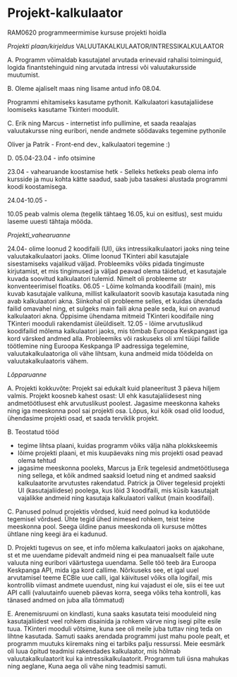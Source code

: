 # Projekt-kalkulaator
RAM0620 programmeermimise kursuse projekti hoidla

_Projekti plaan/kirjeldus_
VALUUTAKALKULAATOR/INTRESSIKALKULAATOR

A. Programm võimaldab kasutajatel arvutada erinevaid rahalisi toiminguid, logida finantstehinguid ning arvutada intressi või valuutakursside muutumist.

B. Oleme ajaliselt maas ning lisame antud info 08.04. 

Programmi ehitamiseks kasutame pythonit. Kalkulaatori kasutajaliidese loomiseks kasutame Tkinteri moodulit. 

C. Erik ning Marcus - internetist info pullimine, et saada reaalajas valuutakursse ning euribori, nende andmete söödavaks tegemine pythonile

Oliver ja Patrik - Front-end dev., kalkulaatori tegemine :)

D. 05.04-23.04 - info otsimine

23.04 - vahearuande koostamise hetk - Selleks hetkeks peab olema info kursside ja muu kohta kätte saadud, saab juba tasakesi alustada programmi koodi koostamisega.

24.04-10.05 - 

10.05 peab valmis olema (tegelik tähtaeg 16.05, kui on esitlus), sest muidu laseme uuesti tähtaja mööda.


_Projekti_vahearuanne_

 24.04-  olime loonud 2 koodifaili (UI), üks intressikalkulaatori jaoks ning teine valuutakalkulaatori jaoks. Olime loonud TKinteri abil kasutajale sisestamiseks vajalikud väljad. Probleemiks võiks pidada tingimuste kirjutamist, et mis tingimused ja väljad peavad olema täidetud, et kasutajale kuvada soovitud kalkulaatori tulemid. Nimelt oli probleeme str konventeerimisel floatiks. 
 06.05 - Lõime kolmanda koodifaili (main), mis kuvab kasutajale valikuna, millist kalkulaatorit soovib kasutaja kasutada ning avab kalkulaatori akna. Siinkohal oli probleeme selles, et kuidas ühendada failid omavahel ning, et sulgeks main faili akna peale seda, kui on avanud kalkulaatori akna. Õppisime ühendama mitmeid TKinteri koodifaile ning TKinteri mooduli rakendamist üleüldiselt.
 12.05 - lõime arvutuslikud koodifailid mõlema kalkulaatori jaoks, mis tõmbab Euroopa Keskpangast iga kord värsked andmed alla. Probleemiks või raskuseks oli xml tüüpi failide töötlemine ning Euroopa Keskpanga IP aadressiga tegelemine, valuutakalkulaatoriga oli vähe lihtsam, kuna andmeid mida töödelda on valuutakalkulaatoris vähem. 

_Lõpparuanne_

A. Projekti kokkuvõte:
Projekt sai edukalt kuid planeeritust 3 päeva hiljem valmis. Projekt koosneb kahest osast: UI ehk kasutajaliidesest ning andmetöötlusest ehk arvutuslikust poolest. Jagasime meeskonna kaheks ning iga meeskonna pool sai projekti osa. Lõpus, kui kõik osad olid loodud, ühendasime projekti osad, et saada terviklik projekt.

B. Teostatud tööd
- tegime lihtsa plaani, kuidas programm võiks välja näha plokkskeemis
- lõime projekti plaani, et mis kuupäevaks ning mis projekti osad peavad olema tehtud
- jagasime meeskonna pooleks, Marcus ja Erik tegelesid andmetöötlusega ning sellega, et kõik andmed saaksid loetud ning et andmed saaksid kalkulaatorite arvutustes rakendatud. Patrick ja Oliver tegelesid projekti UI (kasutajaliidese) poolega, kus lõid 3 koodifaili, mis küsib kasutajalt vajalikke andmeid ning kasutaja kalkulaatori valikut (main koodifail).

C. Panused polnud projektis võrdsed, kuid need polnud ka kodutööde tegemisel võrdsed. Ühte tegid ühed inimesed rohkem, teist teine meeskonna pool. Seega üldine panus meeskonda oli kursuse mõttes ühtlane ning keegi ära ei kadunud. 

D. Projekti tugevus on see, et info mõlema kalkulaatori jaoks on ajakohane, st et me uuendame pidevalt andmeid ning ei pea manuaalselt faile uute valuuta ning euribori väärtustega uuendama. Selle töö teeb ära Euroopa Keskpanga API, mida iga kord callime. Nõrkuseks see, et igal uuel arvutamisel teeme ECBle uue calli, igal käivitusel võiks olla logifail, mis kontrollib viimast andmete uuendust, ning kui vajadust ei ole, siis ei tee uut API calli (valuutainfo uueneb päevas korra, seega võiks teha kontrolli, kas tänased andmed on juba alla tõmmatud)

E. Arenemisruumi on kindlasti, kuna saaks kasutata teisi mooduleid ning kasutajaliidest veel rohkem disainida ja rohkem värve ning isegi pilte esile tuua. TKinteri mooduli võtsime, kuna see oli meile juba tuttav ning teda on lihtne kasutada. Samuti saaks arendada programmi just mahu poole pealt, et programm muutuks kiiremaks ning ei tarbiks palju ressurssi. Meie eesmärk oli luua õpitud teadmisi rakendades kalkulaator, mis hõlmab valuutakalkulaatorit kui ka intressikalkulaatorit. Programm tuli üsna mahukas ning aeglane, Kuna aega oli vähe ning teadmisi samuti.
